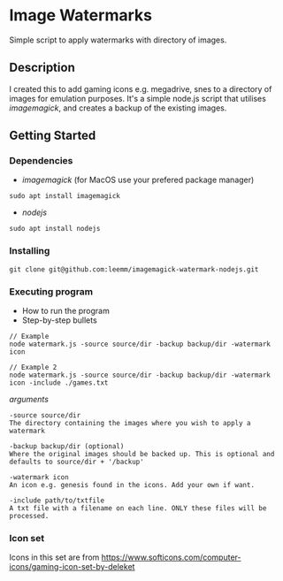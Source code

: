 # Image Watermarks

Simple script to apply watermarks with directory of images.

## Description

I created this to add gaming icons e.g. megadrive, snes to a directory of images for emulation purposes.
It's a simple node.js script that utilises _imagemagick_, and creates a backup of the existing images.

## Getting Started

### Dependencies

* *imagemagick* (for MacOS use your prefered package manager)
```
sudo apt install imagemagick
```
* *nodejs*
```
sudo apt install nodejs
```

### Installing

```
git clone git@github.com:leemm/imagemagick-watermark-nodejs.git
```

### Executing program

* How to run the program
* Step-by-step bullets

```
// Example
node watermark.js -source source/dir -backup backup/dir -watermark icon

// Example 2
node watermark.js -source source/dir -backup backup/dir -watermark icon -include ./games.txt
```

*arguments*
```
-source source/dir
The directory containing the images where you wish to apply a watermark

-backup backup/dir (optional)
Where the original images should be backed up. This is optional and defaults to source/dir + '/backup'

-watermark icon
An icon e.g. genesis found in the icons. Add your own if want.

-include path/to/txtfile
A txt file with a filename on each line. ONLY these files will be processed.
```

### Icon set

Icons in this set are from https://www.softicons.com/computer-icons/gaming-icon-set-by-deleket
